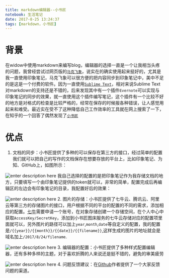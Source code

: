 ```yaml
---
title: markdown编辑器--小书匠
notebook: 生活笔记
date: 2017-8-25 13:24:37
tags: [markdown，小书匠]
---
```

# 背景
在widow中使用markdown来编写blog，编辑器的选择一直是一个让我相当头疼的问题，我曾经尝试过网页版的[`马克飞象`](https://maxiang.io/)，说实在的确实使用起来挺好的，尤其是我一直使用印象笔记，马克飞象可以很方便的把内容同步到印象笔记中，美中不足的是这是一个付费的软件。因为一直使用[`Sublime Text`](http://www.sublimetext.com/)，相对来说Sublime Text对markdown的支持还是不错的，后来发现其中有一个插件`Evernote`可以实现与印象笔记的同步的效果，就一直使用这个插件编写笔记，这个插件有一个比较不好的地方是对格式的检查是比较严格的，经常在保存的时候报各种错误，让人感觉用起来和难受。最近实在受不了这种降低自己工作效率的工具就在网上搜索了一下，在知乎的一个回答了偶然发现了[`小书匠`](http://soft.xiaoshujiang.com/)
# 优点

 1. 文档的同步：小书匠提供了多种的可以保存在第三方的接口，经过简单的配置我们就可以把自己的写作的文档保存在想要存放的平台上，比如印象笔记、为知、GitHub上，如图所示：
 
  ![enter description here][1]
我自己选择的配置的是把印象笔记作为我存储文档的地方，只要填写一个由印象笔记提供的token就可以，非常的简单，配置完成后再编辑区的左边会有印象笔记的目录，我配置好后的效果：

 ![enter description here][2]
 2. 图片的存储：小书匠提供了七牛云、腾讯云、阿里云等第三方的存储图片的接口，用户根据不同的平台的配置的不同的需求，添加相应的配置。[七牛](https://www.qiniu.com/)需要申请一个账号，在对象存储创建一个存储空间，在个人中心中获取`AccessKey/SecretKey`，添加到小书匠图床服务的七牛云存储对应的配置项里面就可以，另外图片的路径可以加上`year`,`month`,`date`等自定义的配置，我的配置是`/{{year}}/{{month}}/{{date}}/{{filename}}`,这样生成的图片的地址就会是域名加上`/2017/8/24/filename`.

![enter description here][3]
 3. 编辑器的配置：小书匠提供了多种样式配置编辑器，还有多种多样的主题，对于喜欢折腾的人来说还是挺不错的，避免的审美疲劳
 
![enter description here][4]
 4. 问题反馈建议：在[Github](https://github.com/suziwen/markdownxiaoshujiang/issues/)作者提供了一个大家反馈问题的渠道。


  [1]: http://ov138d8j2.bkt.clouddn.com/2017/8/24/2017-08-24_174208.png "第三方存储"
  [2]: http://ov138d8j2.bkt.clouddn.com/2017/8/24/2017-08-24_180445.png "印象笔记目录"
  [3]: http://ov138d8j2.bkt.clouddn.com/2017/8/24/2017-08-24_174220.png "图床服务"
  [4]: http://ov138d8j2.bkt.clouddn.com/2017/8/24/2017-08-24_174330.png "自定义编辑器"